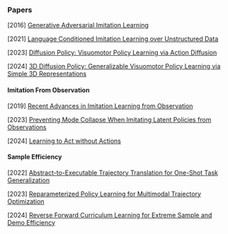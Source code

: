 ### Papers

[2016] [Generative Adversarial Imitation Learning](https://arxiv.org/abs/1606.03476)

[2021] [Language Conditioned Imitation Learning over Unstructured Data](https://arxiv.org/abs/2005.07648)

[2023] [Diffusion Policy: Visuomotor Policy Learning via Action Diffusion](https://arxiv.org/abs/2303.04137)

[2024] [3D Diffusion Policy: Generalizable Visuomotor Policy Learning via Simple 3D Representations](https://arxiv.org/abs/2403.03954)



#### Imitation From Observation

[2019] [Recent Advances in Imitation Learning from Observation](https://arxiv.org/abs/1905.13566)

[2023] [Preventing Mode Collapse When Imitating Latent Policies from Observations](https://openreview.net/forum?id=Mf9fQ0OgMzo) 

[2024] [Learning to Act without Actions](https://arxiv.org/abs/2312.10812)



#### Sample Efficiency

[2022] [Abstract-to-Executable Trajectory Translation for One-Shot Task Generalization](https://arxiv.org/abs/2210.07658)

[2023] [Reparameterized Policy Learning for Multimodal Trajectory Optimization](https://arxiv.org/abs/2307.10710)

[2024] [Reverse Forward Curriculum Learning for Extreme Sample and Demo Efficiency](https://openreview.net/pdf?id=w4rODxXsmM)